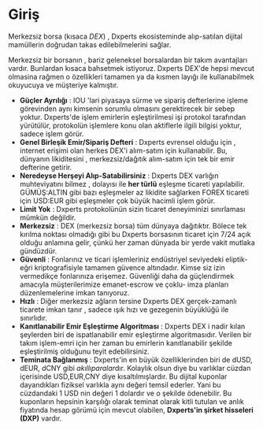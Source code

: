 # Giriş

Merkezsiz borsa (kısaca *DEX*) , Dxperts ekosisteminde 
alıp-satılan dijital mamüllerin doğrudan takas edilebilmelerini sağlar.

Merkezsiz bir borsanın , bariz geleneksel borsalardan bir takım avantajları vardır. 
Bunlardan kısaca bahsetmek istiyoruz. Dxperts DEX'de hepsi mevcut olmasina 
rağmen o özellikleri tamamen ya da kısmen layığı ile kullanabilmek okuyucuya ve 
müşteriye kalmıştır.

* **Güçler Ayrılığı** : 
  IOU 'lari piyasaya sürme  ve sipariş defterlerine işleme görevinden aynı 
  kimsenin sorumlu olmasını gerektirecek bir sebep yoktur. Dxperts'de işlem 
  emirlerin eşleştirilmesi işi protokol tarafından yürütülür, protokolün 
  işlemlere konu olan aktiflerle ilgili bilgisi yoktur, sadece işlem görür.
* **Genel Birleşik Emir/Sipariş Defteri** :
  Dxperts evrensel olduğu için , internet erişimi olan herkes  DEX'i alım-satım için 
  kullanabilir. Bu, dünyanın likiditesini , merkezsiz/dağıtık alım-satım için tek bir emir 
  defterine getirir.
* **Neredeyse Herşeyi Alıp-Satabilirsiniz** :
  Dxperts DEX varlığın muhteviyatını bilmez , dolayısı ile **her türlü**  eşleşme ticareti 
  yapılabilir. GÜMÜŞ:ALTIN gibi bazı eşleşmeler  az likidite sağlarken FOREX ticareti 
  için USD:EUR gibi eşleşmeler çok büyük hacimli işlem görür.
* **Limit Yok** :
  Dxperts protokolünün sizin ticaret deneyiminizi sınırlaması mümkün değildir.
* **Merkezsiz** :
  DEX (merkezsiz borsa) tüm dünyaya dağıtıktır. Bölece tek kırılma noktası 
  olmadığı gibi bu Dxperts borsasının ticaret için 7/24 açık olduğu anlamına 
  gelir, çünkü her zaman dünyada bir yerde vakit mutlaka gündüzdür. 
* **Güvenli** :
  Fonlarınız ve ticari işlemleriniz endüstriyel seviyedeki eliptik-eğri kriptografisiyle tamamen güvence altındadır. 
   Kimse siz izin vermedikçe fonlarınıza erişemez.
  Güvenliği daha da güçlendirmek amacıyla müşterilerimize emanet-escrow ve çoklu-
  imza planları düzenlemelerine imkan tanıyoruz.
* **Hızlı** :
  Diğer merkezsiz ağların tersine Dxperts DEX gerçek-zamanlı ticarete
   imkan tanır , sadece ışık hızı ve gezegenin büyüklüğü 
  ile sınırlıdır.
* **Kanıtlanabilir Emir Eşleştirme Algoritması** :
  Dxperts DEX i nadir kılan şeylerden biri de ispatlanabilir emir eşleştirme 
  algoritmasıdır.  Verilen bir takım işlem-emri  için her zaman bu emirlerin 
  kanıtlanabilir şekilde eşleştirilmiş olduğunu teyit edebilirsiniz.
* **Teminata Bağlanmış** :
  Dxperts'in en büyük özelliklerinden biri de dUSD, dEUR, dCNY gibi 
  *akıllıparalar*dır. Kolaylık olsun diye bu varlıklar cüzdan içerisinde USD,EUR,CNY 
  diye kısaltılmışlardır. Bu dijital kuponlar dayandıkları fiziksel varlıkla aynı değeri 
  temsil ederler. Yani bu cüzdandaki 1 USD nin değeri 1 dolardır ve o şekilde 
  ödenebilir. Bu kuponların hepsinin karşılığı olarak teminat olarak kitli tutulan ve anlık 
  fiyatında hesap görümü için mevcut olabilen, **Dxperts'in şirket hisseleri (DXP)** 
   vardır.